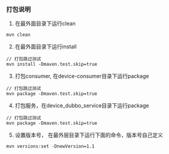 ### 打包说明

1. 在最外面目录下运行clean
```
mvn clean
```

2. 在最外面目录下运行install
```
// 打包跳过测试
mvn install -Dmaven.test.skip=true
```

3. 打包consumer, 在device-consumer目录下运行package
```
// 打包跳过测试
mvn package -Dmaven.test.skip=true
```

4. 打包服务，在device_dubbo_service目录下运行package
```
// 打包跳过测试
mvn package -Dmaven.test.skip=true
```

5. 设置版本号， 在最外层目录下运行下面的命令，版本号自己定义
```
mvn versions:set -DnewVersion=1.1
```





